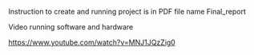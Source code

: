 Instruction to create and running project is in PDF file name Final_report

Video running software and hardware

https://www.youtube.com/watch?v=MNJ1JQzZig0
